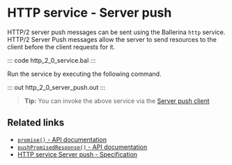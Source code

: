 # HTTP service - Server push

HTTP/2 server push messages can be sent using the Ballerina `http` service. HTTP/2 Server Push messages allow the server to send resources to the client before the client requests for it.

::: code http_2_0_service.bal :::

Run the service by executing the following command.

::: out http_2_0_server_push.out :::

>**Tip:** You can invoke the above service via the [Server push client](/learn/by-example/http-2-0-client-server-push/)

## Related links
- [`promise()` - API documentation](https://lib.ballerina.io/ballerina/http/latest/clients/Caller#promise)
- [`pushPromisedResponse()` - API documentation](https://lib.ballerina.io/ballerina/http/latest/clients/Caller#pushPromisedResponse)
- [HTTP service Server push - Specification](/spec/http/#1011-push-promise-and-promise-response)

